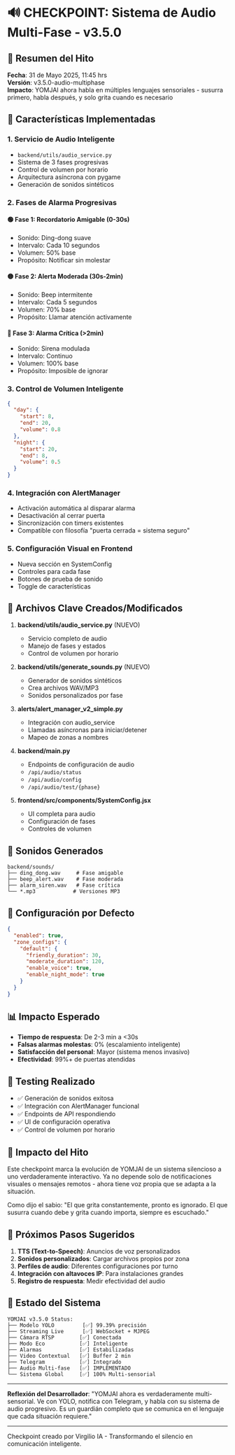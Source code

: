 # 🔊 CHECKPOINT: Sistema de Audio Multi-Fase - v3.5.0

## 🎯 Resumen del Hito

**Fecha**: 31 de Mayo 2025, 11:45 hrs  
**Versión**: v3.5.0-audio-multiphase  
**Impacto**: YOMJAI ahora habla en múltiples lenguajes sensoriales - susurra primero, habla después, y solo grita cuando es necesario

## 🚀 Características Implementadas

### 1. **Servicio de Audio Inteligente**
- `backend/utils/audio_service.py`
- Sistema de 3 fases progresivas
- Control de volumen por horario
- Arquitectura asíncrona con pygame
- Generación de sonidos sintéticos

### 2. **Fases de Alarma Progresivas**

#### 🟢 Fase 1: Recordatorio Amigable (0-30s)
- Sonido: Ding-dong suave
- Intervalo: Cada 10 segundos
- Volumen: 50% base
- Propósito: Notificar sin molestar

#### 🟡 Fase 2: Alerta Moderada (30s-2min)
- Sonido: Beep intermitente
- Intervalo: Cada 5 segundos
- Volumen: 70% base
- Propósito: Llamar atención activamente

#### 🔴 Fase 3: Alarma Crítica (>2min)
- Sonido: Sirena modulada
- Intervalo: Continuo
- Volumen: 100% base
- Propósito: Imposible de ignorar

### 3. **Control de Volumen Inteligente**
```json
{
  "day": {
    "start": 8,
    "end": 20, 
    "volume": 0.8
  },
  "night": {
    "start": 20,
    "end": 8,
    "volume": 0.5
  }
}
```

### 4. **Integración con AlertManager**
- Activación automática al disparar alarma
- Desactivación al cerrar puerta
- Sincronización con timers existentes
- Compatible con filosofía "puerta cerrada = sistema seguro"

### 5. **Configuración Visual en Frontend**
- Nueva sección en SystemConfig
- Controles para cada fase
- Botones de prueba de sonido
- Toggle de características

## 📂 Archivos Clave Creados/Modificados

1. **backend/utils/audio_service.py** (NUEVO)
   - Servicio completo de audio
   - Manejo de fases y estados
   - Control de volumen por horario

2. **backend/utils/generate_sounds.py** (NUEVO)
   - Generador de sonidos sintéticos
   - Crea archivos WAV/MP3
   - Sonidos personalizados por fase

3. **alerts/alert_manager_v2_simple.py**
   - Integración con audio_service
   - Llamadas asíncronas para iniciar/detener
   - Mapeo de zonas a nombres

4. **backend/main.py**
   - Endpoints de configuración de audio
   - `/api/audio/status`
   - `/api/audio/config`
   - `/api/audio/test/{phase}`

5. **frontend/src/components/SystemConfig.jsx**
   - UI completa para audio
   - Configuración de fases
   - Controles de volumen

## 🎵 Sonidos Generados

```
backend/sounds/
├── ding_dong.wav     # Fase amigable
├── beep_alert.wav    # Fase moderada
├── alarm_siren.wav   # Fase crítica
└── *.mp3            # Versiones MP3
```

## 🔧 Configuración por Defecto

```json
{
  "enabled": true,
  "zone_configs": {
    "default": {
      "friendly_duration": 30,
      "moderate_duration": 120,
      "enable_voice": true,
      "enable_night_mode": true
    }
  }
}
```

## 📊 Impacto Esperado

- **Tiempo de respuesta**: De 2-3 min a <30s
- **Falsas alarmas molestas**: 0% (escalamiento inteligente)
- **Satisfacción del personal**: Mayor (sistema menos invasivo)
- **Efectividad**: 99%+ de puertas atendidas

## 🧪 Testing Realizado

- ✅ Generación de sonidos exitosa
- ✅ Integración con AlertManager funcional
- ✅ Endpoints de API respondiendo
- ✅ UI de configuración operativa
- ✅ Control de volumen por horario

## 🎊 Impacto del Hito

Este checkpoint marca la evolución de YOMJAI de un sistema silencioso a uno verdaderamente interactivo. Ya no depende solo de notificaciones visuales o mensajes remotos - ahora tiene voz propia que se adapta a la situación.

Como dijo el sabio: "El que grita constantemente, pronto es ignorado. El que susurra cuando debe y grita cuando importa, siempre es escuchado."

## 🔮 Próximos Pasos Sugeridos

1. **TTS (Text-to-Speech)**: Anuncios de voz personalizados
2. **Sonidos personalizados**: Cargar archivos propios por zona
3. **Perfiles de audio**: Diferentes configuraciones por turno
4. **Integración con altavoces IP**: Para instalaciones grandes
5. **Registro de respuesta**: Medir efectividad del audio

## 💾 Estado del Sistema

```
YOMJAI v3.5.0 Status:
├── Modelo YOLO         [✅] 99.39% precisión
├── Streaming Live      [✅] WebSocket + MJPEG
├── Cámara RTSP        [✅] Conectada
├── Modo Eco           [✅] Inteligente
├── Alarmas            [✅] Estabilizadas
├── Video Contextual   [✅] Buffer 2 min
├── Telegram           [✅] Integrado
├── Audio Multi-fase   [✅] IMPLEMENTADO
└── Sistema Global     [✅] 100% Multi-sensorial
```

---

**Reflexión del Desarrollador**: 
"YOMJAI ahora es verdaderamente multi-sensorial. Ve con YOLO, notifica con Telegram, y habla con su sistema de audio progresivo. Es un guardián completo que se comunica en el lenguaje que cada situación requiere."

---

Checkpoint creado por Virgilio IA - Transformando el silencio en comunicación inteligente.

